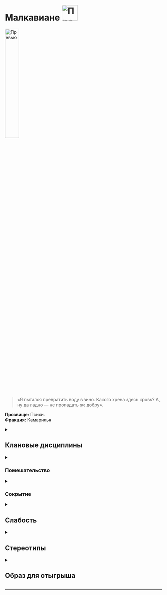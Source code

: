 
# Малкавиане  <img src="https://cdn.discordapp.com/attachments/1374311310501875752/1429075867568701601/1024px-Malkavian_symbol.png?ex=68f4d21d&is=68f3809d&hm=5db891a9973295b65df2e8983eef8309b8f7cf7cc5e968987d0677e8807d73ed" width="50" alt="Превью">


<img src="https://cdn.discordapp.com/attachments/1374311310501875752/1429011594536554637/3f8f0ac8d9e1364c2c7220317ffaa6f4.jpg?ex=68f49641&is=68f344c1&hm=b86e300ac6e44b644c8a89e7c3b9b8d0174b6c90eb77334077d6859e56a54a79" width="30%" alt="Превью">

> «Я пытался превратить воду в вино. Какого хрена здесь кровь? А, ну да ладно — не пропадать же добру».

**Прозвище:** Психи.\
**Фракция:** Камарилья

<details>
  <summary> <h2> Клановые дисциплины </h2> </summary>

 <details> 
  <summary>  <h3>  Ясновидение  </h3> </summary>

  > Эта Дисциплина наделяет персонажа сверхъестественным восприятием. На начальных этапах чувства персонажа просто становятся острее, но по мере постижения этой Дисциплины вампир получает возможность видеть ауры и даже читать чужие мысли. Кроме того, Ясновидение позволяет игнорировать ментальные иллюзии вроде тех, которыми оперирует Дисциплина Сокрытия 

**Риски использования:**
- Окружающий мир, воспринимаемый через обострённые чувства, может легко отвлечь или оглушить
- При использовании в динамичной или неожиданной обстановке требуется проверка воли (сложность 4+)
- **Неудача** означает сенсорную перегрузку и потерю связи с действительностью на 1-2 хода
- Наиболее подвержены перегрузкам: **Малкавиане** и **Тореадоры**
- **Тремер** и **Цимисхи** также не застрахованы от побочных эффектов

**Ключевая характеристика:**
- **Восприятие** — чем выше показатель, тем больше информации можно получить

**Возможности Дисциплины:**
- Обострение обычных чувств
- Видение аур
- Чтение мыслей
- Противодействие ментальным иллюзиям (включая Дисциплину Сокрытия)



   <details> 
  <summary> • Обострение чувств </summary>
  
 >  Эта сила углубляет и усиливает восприятие вампира: вкус и осязание становятся вдвое чувствительнее (вампир может ощутить вкус растворённого в крови жертвы алкоголя, почувствовать слабину скрывающей тайник половицы и т. п.), а зрение, слух и обоняние вдобавок ещё и вдвое острее, позволяя персонажу видеть мельчайшие детали, слышать самые тихие звуки и различать тончайшие нюансы запахов на вдвое большем расстоянии, чем обычно. Сородич может усиливать и снова притуплять свои чувства в любой момент и на любой срок по собственному усмотрению. Если рассказчик позволит, обострённые чувства могут значительно облегчить вампиру охоту.
> В некоторых ситуациях данная сила может стать источником экстрасенсорного, почти провидческого озарения. Эти краткие, смутные переживания могут восприниматься как странные предчувствия, резкие проблески эмпатии, бегающие по телу мурашки и тому подобные ощущения. Вампир не в силах контролировать эти озарения, но со временем может научиться относительно точно понимать их значение.

**Использование:** Активация этой силы является рефлекторным действием, не требует проверок и траты пунктов крови или воли. Если сила активна, сложность проверки обнаружения внешнего стимула при помощи органов чувств (например, проверки восприятия + бдительности) уменьшается на количество пунктов, равное показателю Ясновидения.
Дополнительно, по желанию игрока персонаж при помощи этой силы может усилить только одно из пяти чувств по своему выбору. В данном случае сложность обнаружения внешнего стимула при помощи этого чувства снижается на один пункт, а сложность попыток избежать ослепления или ошеломления возрастает на один пункт.

**Подсказка** Обратите внимание, что эта сила, не позволяет персонажу видеть в кромешной темноте, но благодаря Обострению чувств сложность действий в темноте возрастает
только на один пункт, а не на два, как обычно; кроме того, персонаж при этом может вести огонь из огнестрельного оружия — главное, чтобы он мог слышать, обонять или иным образом ощущать местоположение цели.

**Ограничение** 
- Вампира может сбить с толку яркий свет, громкие звуки и резкие запахи
- Особенно интенсивное и неожиданное воздействие (направленный прожектор, раскат грома) может ослепить или оглушить на несколько часов
  
**Проверка** нет
**Сложность**  в зависимоти от ситуации 

</details>

   <details> 
  <summary> •• Чтение ауры  </summary>
  
 > При помощи этой силы вампир может воспринимать психические ауры, испускаемые всеми смертными и бессмертными существами. Аура — это полупрозрачный ореол, светящийся сменяющими друг друга цветами (самое сложное здесь — научиться правильно их определять).Если эмоции персонажа меняются, вместе с ними плавно меняются и цвета его ауры, формируя зыбкий, текучий узор. Чем сильнее эмоция, которую испытывает персонаж, тем ярче соответствующий ей цвет. Опытный вампир способен многое узнать о субъекте, наблюдая за изменениями яркости и оттенков его ауры. Помимо эмоционального состояния индивида, вампиры при помощи этой силы могут определять природу сверхъестественных существ.

**Использование:** Персонаж должен пристально посмотреть на выбранного индивида в течение нескольких секунд, после чего пройти проверку **Восприятия + Эмпатии (сложность 8)**. Количество успехов определяет, как много персонаж увидел и насколько хорошо понял увиденное (см. таблицу ниже). Неудача означает, что персонаж не смог разобрать в игре цветов ничего определённого. Провал означает, что персонаж ошибся и неверно интерпретировал увиденное.
```
| Успехи        |           Эффект                 |
| :---          | :---                             |
| **1 успех**   | Насыщенность (яркая или бледная) |
| **2 успеха** | Основной цвет                     |
| **3 успеха** | Основные узоры                    |
| **4 успеха** | Мимолётные изменения              |
| **5 успехов** | Мельчайшие нюансы цветовых последовательностей и узоров |
```

**Подсказка** При желании игрок может заявить, что его персонаж использует Чтение ауры для того, чтобы «просканировать» с его помощью большое пространство (например, танцпол ночного клуба или заполненный посетителями выставочный зал). В данном случае персонаж должен решить, какую характеристику он хочет отыскать при помощи этого поверхностного осмотра — информация о наличии или отсутствии этой характеристики будет единственным результатом успешной (или провальной) проверки. Если Рассказчик пожелает, количество успехов может повлиять на скорость этого осмотра. Например, активируя силу, игрок может спросить: «Кто в этом помещении нервничает сильнее всех?» или: «Есть ли в свите председателя совета директоров вампиры?». После этого персонаж, если пожелает, может сосредоточиться на выявленной цели и прочесть её ауру уже в обычном, индивидуальном порядке.
Пока длится сцена, персонаж может относительно точно прочесть чужую ауру только один раз за сцену (попытки сканирования не в счёт). Любая последующая попытка, закончившаяся неудачей, будет считаться провальной — имея дело со столь неоднозначной и изменчивой материей, как аура, персонаж рискует принять желаемое за действительное и, соответственно, неверно оценить чужие намерения. Персонажу потребуется 24-часовая передышка, чтобы избавиться от этого побочного эффекта.
Чтение ауры позволяет, хотя и не без труда, видеть ауры невидимых (или незаметных) глазу существ. 

**Ограничение** Gри помощи Чтения ауры практически невозможно точно сказать, лжёт собеседник или же нет — вампиры лживы по самой своей природе, но даже смертный может испытывать тревогу и при этом правдиво отвечать на заданный вопрос. Эта сила, однако, позволяет довольно точно оценивать эмоциональное состояние собеседника и таким образом решать, стоит ли, например, доверять человеку, который в данный момент сам — буквально — лучится недоверием.
**Проверка** Восприятия + Эмпати
**Сложность**  8


```
### Цвета ауры

| Значение |             Цвет                    |
| :---     | :---                                |
|                  **Эмоции и состояния** | |
| Агрессия |     Пурпурный |
| Вдохновение | Золотистый |
| Влечение | Бордовый |
| Восторг | Фиолетовый |
| Гнев | Красный |
| Зависть | Тёмно-зелёный |
| Идеализм | Жёлтый |
| Любовь | Синий |
| Мечтательность | Пульсирующее свечение |
| Невинность | Белый |
| Недоверие | Светло-зелёный |
| Ненависть | Чёрный |
| Обида | Коричневый |
| Одержимость | Зелёный |
| Печаль | Серебристый |
| Подавленность | Серый |
| Подозрительность | Тёмно-синий |
| Психическое расстройство | Завораживающие узоры |
| Растерянность | Разноцветное мельтешение |
| Скромность | Лавандовый |
| Сострадание | Светло-розовый |
| Спокойствие | Голубой |
| Страх | Оранжевый |
| Счастье | Алый |
| Тревога | Мелькающие помехи |
| Щедрость | Розовый |
| Ярость | Пёстрая рябь |
| **Сверхъественные сущности** | |
| Вампир | Тусклые цвета |
| Гуль | Тусклые вкрапления |
| Маг | Мерцающие искры |
| Оборотень | Яркие, насыщенные цвета |
| Призрак | Блёклые, едва различимые цвета |
| Фея | Радужные отблески |
| **Особые метки** | |
| Диаблерист | Чёрные полосы |
```

   <details> 
  <summary> Видеть невидимое  </summary>

> Ясновидение позволяет Сородичам воспринимать вещи, попросту недоступные человеческим органам чувств. Так, помимо всего прочего, при помощи Ясновидения можно видеть сверхъестественных существ, скрытых от невооружённого глаза (например, призраков или вампиров, использующих Дисциплину Сокрытия) или игнорировать иллюзии, созданные Дисциплиной Фантасмагории.

#### **Взаимодействие с другими Дисциплинами**

**Сокрытие**
Когда персонаж активирует Обострение чувств, чтобы заметить противника, использующего Сокрытие, применяются следующие правила:
*   Если показатель **Ясновидения** персонажа **выше** показателя **Сокрытия** противника, он может пройти проверку **Восприятия + Шестого чувства**. Сложность проверки равна **7 - (Ясновидение - Сокрытие)**.
*   Если показатель **Сокрытия** противника **выше**, персонаж не сможет обнаружить его вообще.
*   Если показатели **равны**, стороны совершают встречную проверку:
    *   Персонаж с Ясновидением: **Восприятие + Шестое чувство** (сложность 7)
    *   Противник с Сокрытием: **Манипуляция + Хитрость** (сложность 7)
    Побеждает сторона, набравшая больше успехов.

**• Фантасмагория**
Персонаж с Ясновидением может попытаться проигнорировать эффект иллюзии, созданной при помощи Фантасмагории. Для этого:
*   Персонаж должен **активно искать** иллюзию (игрок должен заявить Рассказчику о целенаправленном поиске).
*   Далее применяется та же процедура сравнения показателей Дисциплин и проведения проверок, что и для **Сокрытия**.

**• Прочие силы**
Поскольку силы существ вроде магов и призраков действуют не так, как вампирские Дисциплины, простое сравнение показателей не сработает. Чтобы не переусложнять систему, следует провести встречную проверку:
*   Персонаж с Ясновидением: **Восприятие + Шестое чувство** (сложность 7)
*   Противник (например, маг или призрак): **Манипуляция + Хитрость** (сложность 7)
Побеждает сторона, набравшая больше успехов.

</details>

</details>

   <details> 
  <summary> ••• Психометрия </summary>

 > Когда кто-нибудь пользуется предметом достаточно долго, он оставляет на нём свой психический отпечаток. Вампир, сведущий в Психометрии, может считывать эти отпечатки и с их помощью узнавать, кто владел этим предметом, когда держал его и что делал с ним в последний раз (труп в этом смысле тоже является предметом, так что персонаж при желании сможет без проблем «прочитать» и чьё-нибудь мёртвое тело).
>  Считанная информация редко бывает понятной и подробной; психический отпечаток в этом смысле больше похож на размазанный снимок, чем на целостную картину. Впрочем, Сородич способен извлечь полезную информацию даже из этого скудного источника. Несмотря на то, что наиболее яркий отпечаток всегда оставляет последний владелец предмета, самый стойкий психический след обычно принадлежит тому, кто владел предметом дольше.

**Использование:** Для того чтобы активировать эту силу, вампир должен коснуться предмета или, если это возможно, взять его в руки и погрузиться в неглубокий медитативный транс. Пребывая в этом состоянии, вампир слабо осознаёт, что происходит вокруг, но громкого звука или иного раздражающего воздействия достаточно, чтобы немедленно привести его в чувство.
Количество успехов определяет, какую информацию и в каком объёме получит персонаж.
```
| Результат | Информация |
| :--- | :--- |
| **Провал** | Персонажа захлёстывает поток эмоциональных переживаний (теряет возможность действовать на протяжении следующих 30 минут). |
| **Неудача** | Никакой ценной информации. |
| **1 успех** | Самая базовая информация (например, пол или цвет волос последнего владельца). |
| **2 успеха** | Ещё один фрагмент базовой информации. |
| **3 успеха** | Более полезная информация о последнем владельце (например, возраст или эмоциональное состояние того, кто пользовался предметом в последний раз). |
| **4 успеха** | Имя владельца. |
| **5+ успехов** | Практически вся возможная информация о последнем владельце предмета и их совместной истории. |
```

**Подсказка** Чем сильнее была эмоциональная связь владельца с предметом, тем более сильным будет его отпечаток — и тем больше информации Сородич сможет из него извлечь. События, сопряжённые с сильными эмоциями (вручение подарков, пытки, семейные драмы), также оставляют более чёткий и долговременный отпечаток, чем краткие и обыденные контакты.
**Особые предметы** Некоторые предметы (по желанию Рассказчика) могут нести настолько сильный эмоциональный отпечаток, что любой психометрический контакт с ними может по умолчанию считаться успешным.
**Проверка** Восприятия + Эмпатии
**Сложность**   Сложность этой проверки определяется возрастом психического отпечатка, а также силой личности того, кто его оставил, или интенсивностью эмоций, сопровождавших самое яркое из «пережитых» предметом событий.
 **Пример:** Если персонаж имеет дело с пистолетом, из которого пару часов назад было совершено убийство, сложность будет равна 4. При попытке определить, кому принадлежала окровавленная кукла, датированная концом XIX века, сложность вполне может быть равна 9.

  </details>

  </details>



   <details> 
  <summary>   <h3>  Помешательство </h3> </summary>
     
 > Помешательство — это Дисциплина, которая позволяет вампиру управлять безумием и лишать окружающих рассудка. Хотя Помешательство является клановой дисциплиной малкавиан, совсем не обязательно быть сумасшедшим, чтобы эффективно её использовать… Но вообще не помешает.

#### **Природа безумия**

Как это ни странно, но Помешательство не привносит безумие откуда-то извне. Его силы будто взламывают двери, ведущие в самые тёмные глубины разума жертвы, и вытаскивают на свет всё, что найдут.

#### **Философия Малкавиан**

Малкавиане утверждают, что безумие — это всего лишь следующий этап когнитивной эволюции, трансгуманистический скачок за пределы колыбели, которую люди называют разумом.

Все остальные Сородичи склонны видеть в подобных утверждениях лишь попытку оправдать хаос, к которому непременно приводит применение Помешательства. Впрочем, никто не горит желанием вступать с малкавианами в философские споры — мало кому хочется стать следующим, кто шагнёт на новый виток их «эволюции».


   <details> 
  <summary> • Страсть  </summary>

> При помощи этой силы вампир способен до предела усилить или, напротив, почти заглушить обуревающие жертву эмоции. Сородич не может выбирать, на какую эмоцию подействует его сила — он может обострить или притупить только те эмоции, которые жертва испытывает в данный момент. Так, вампир может превратить лёгкое раздражение в клокочущую ярость, а истинную любовь — в мимолётную заинтересованность.

**Использование:** Персонаж говорит с жертвой и проходит проверку **Обаяния + Эмпатии** (сложность равна показателю **Человечности / Пути** жертвы). Количество успехов определяет, насколько долгим будет произведённый силой эффект.
По усмотрению Рассказчика, изменённое эмоциональное состояние может облегчить или усложнить на один-два пункта любые подходящие по смыслу проверки (например, попытки сдержать приступ ярости, проявить смелость, воспротивиться воздействию чужого Величия и т.п.).

```
| Успехи | Длительность |
| :--- | :--- |
| 1 успех | Один ход |
| 2 успеха | Один час |
| 3 успеха | Одна ночь |
| 4 успеха | Одна неделя |
| 5 успехов | Один месяц |
| 6+ успехов | Три месяца |
```

**Проверка** Обаяния + Эмпатии
**Сложность** равна показателю **Человечности / Пути жертвы**


</details>


   <details> 
  <summary> •• Наваждение  </summary>

> Манипулируя связанными с органами чувств зонами мозга жертвы, вампир может заполнить её разум мимолётными, но яркими нереальными ощущениями — видениями, звуками, запахами и т.д. Вне зависимости от того, какое чувство затрагивается, ощущение остаётся для жертвы кратким, невнятным, но тем не менее бесспорно достоверным. Вампир не может полностью контролировать содержание внушённых ощущений, но может выбрать, какое из чувств жертвы будет подвергаться наваждению.
Наваждение приходит в основном по ночам и, главным образом, когда жертва находится в одиночестве. Ощущения могут вызывать подавленные страхи, будить неприятные воспоминания — всё, что Рассказчик сочтёт уместным. Тем не менее, наваждения всегда тяготят и никогда не бывают приятными. Жертва может начать сомневаться в собственном рассудке или в здравомыслии окружающего мира.

**Использование:** Персонаж должен поговорить с жертвой, потратить 1 пункт крови и пройти проверку **Манипуляции + Хитрости**. Сложность проверки равна **Восприятию + Самоконтролю / Инстинктам жертвы**.
Количество успехов определяет длительность эффекта. По усмотрению Рассказчика, особенно яркие или пугающие наваждения могут наложить штраф (-1 или -2 куба) на соответствующие проверки жертвы.

```
| Успехи | Длительность |
| :--- | :--- |
| 1 успех | Одна ночь |
| 2 успеха | Две ночи |
| 3 успеха | Одна неделя |
| 4 успеха | Один месяц |
| 5 успехов | Три месяца |
| 6+ успехов | Один год |
```

**Проверка** Манипуляции + Хитрости
**Сложность** Восприятию + Самоконтролю / Инстинктам ;thnds

</details>


   <details> 
  <summary> ••• Око хаоса  </summary>

> Эта сила даёт вампиру возможность отыскать здравое зерно, скрытое в океане безумия. С её помощью Сородич способен исследовать потёмки чужих душ в поисках их истинной природы и скрытых психозов, а также находить незримые закономерности в хаотических узорах самой реальности. Владеющие этой силой малкавиане порой обладают весьма ценной информацией о перипетиях и гамбитах Извечной Борьбы. Ну или просто очень хорошо притворяются, что обладают ею.


**Использование:** Эта сила позволяет вампиру определить истинную натуру жертвы или проникнуть в суть сложных явлений. Для этого персонаж должен сконцентрироваться на один ход и пройти проверку **Восприятия + Оккультизма**. Сложность проверки зависит от цели:

```
| Цель | Сложность |
| :--- | :--- |
| Определение натуры незнакомца | 9 |
| Определение натуры знакомого | 8 |
| Определение натуры близкого друга | 6 |
| Расшифровка закодированного сообщения | 7 |
| Постижение смысла через хаотические знаки (падающие листья и т.п.) | 6 |
```

**Проверка** Восприятия + Оккультизма
**Сложность** по таблице


 <details> 
 <summary> Для меня  </summary>

Око Хаоса — чрезвычайно могущественный инструмент для повествования. Оно может:
*   Стать завязкой для новых историй.
*   Указать игрокам на упущенные улики.
*   Намекнуть на грядущие значимые события.
*   Предоставить критически важную информацию, когда другие источники недоступны.

**Ключевой принцип:** информация от Ока Хаоса — это не сухие факты, а смутные аллегории и островки истины, затерянные в океане безумия.

**Правильная подача информации:**
*   **Вместо:** «Ты понимаешь, что твой собеседник — гуль могущественного мафусаила».
*   **Лучше сказать:** «Твой собеседник вдруг превращается в куклу-марионетку с грубо намалёванными чертами лица, от которой вверх, в ночное небо, уходят сверкающие нити чужой воли».

Такой подход сохраняет таинственность силы и стимулирует интерпретацию, а не даёт простые ответы.

</details>

</details>

</details>



 <details> 
  <summary>  <h3>  Сокрытие </h3> </summary>
> Сокрытие — это дисциплина, которая помогает Сородичам прятаться от чужих глаз даже на виду у целой толпы  Сокрытый вампир не становится невидимкой — его, скорее, просто перестают замечать, а тем, кто смотрел прямо на него, кажется, что он исчез. Сокрытие также позволяет вампирам менять облик и надёжно прятать предметы и живых существ.

#### **Механика и ограничения**

*   **Дистанция воздействия:** Как правило, для того чтобы силы Сокрытия работали, свидетели должны находиться в пределах дистанции, равной **5 метрам за каждый пункт (Смекалки + Скрытности)** вампира. 
Пример: Смекалка - 2, Скрытность - 3 -> 2 + 3 = 5, умножаем на 5 -> 5*5 = 25 метров
*   **Длительность:** Если Сородич не решит раскрыться по собственной воле, он может оставаться сокрытым столько, сколько пожелает. Большая часть сил Сокрытия действует до конца сцены или до тех пор, пока вампир не решит прекратить их действие — для их поддержания не требуется особых усилий.
*   **Старшие силы:** Продвинутые уровни этой Дисциплины позволяют вампиру пропасть из виду настолько плавно и незаметно, что никто из свидетелей не вспомнит момент, когда это произошло.

#### **Кто может обнаружить Сокрытие**

Лишь немногие существа способны пробиться сквозь мистический туман Сокрытия.

*   **Животные,** полагающиеся на инстинкты выживания, часто замечают (и пугаются) незримо присутствующих вампиров.
*   **Маленькие дети** и другие чуждые лжи и обмана существа также могут быть невосприимчивы (на усмотрение Рассказчика).
*   **Электронные средства:** Поскольку Сокрытие воздействует на разум, оно не прячет от видеокамер и фотоаппаратов. Однако живой наблюдатель, снимающий видео, не обратит на вампира внимания и заметит его только при последующем просмотре записи.
*   **Ясновидение:** Сокрытие может быть преодолено с помощью Дисциплины **Ясновидение**, как описано во врезке «Видеть невидимое». Для упрощения, Рассказчик может считать, что дети и животные обладают **Ясновидением 1** исключительно для противодействия Сокрытию.


 <details> 
  <summary> • Плащ теней  </summary>
   
 >  На этом уровне постижения Дисциплины вампиру приходится скрываться среди окружающих его теней. При этом каинит ступает под покров теней и исчезает из виду.

**Использование:**  Вампир остаётся сокрытым до тех пор, пока соблюдаются следующие условия:
*   **Не издаёт звуков.**
*   **Не двигается с места.**
*   **Находится в затенённом укрытии** (за занавеской, в кустах, в нише дверного проёма, за фонарным столбом, в переулке и т.п.).

 **Эффект немедленно прекращается, если вампир**:
*   Издаст звук.
*   Сдвинется с места.
*   Совершит атаку.
*   Лишится укрытия.
*   Попадёт под луч света.
  
**Ограничение**    Эта сила эффективна лишь против **случайного свидетеля**.
*   Она не защитит от того, кто чувствует опасность и пристально всматривается в каждую подозрительную тень.
*   Обнаружить вампира может Сородич с достаточно высоким уровнем восприятия или сверхъестественными способностями.
**Проверка** не требуется — персонажу достаточно соблюдать описанные выше условия.
**Сложность**  -


</details>

 <details> 
  <summary> •• Незримое присутствие  </summary>
  
 >  Со временем вампир узнаёт, как перемещаться с места на место, оставаясь незамеченным. Тени словно следуют за ним, а окружающие помимо собственной воли отводят взгляд и бессознательно отходят в сторону, чтобы не столкнуться с укутанным во мрак силуэтом. Некоторые — самые слабовольные — могут даже бежать прочь, охваченные приступом всепоглощающего безотчётного страха.

**Использование:**  
*   **Длительность:** Вампир может оставаться сокрытым сколь угодно долго, пока кто-нибудь не заподозрит неладное и не начнёт целенаправленный поиск.
*   **Что можно скрыть:** Персонаж может скрыть себя, одежду и предметы, помещённые в карманы.
*   **Требования:** Для поддержания эффекта необходимо оставаться тихим, не атаковать и не привлекать к себе внимание.

**Ограничение** 
*   **Грубое нарушение скрытности** (крик, разбитие окна, атака) немедленно раскрывает присутствие, но лишь как смазанный силуэт.
*   Для полного распознавания жертва должна пройти проверку **Смекалки + Шестого чувства (сложность 7)**.
*   **Успех** означает, что жертва не только видит вампира в истинном обличье, но и вспоминает все его предыдущие действия в сцене.

  Вампир остаётся физическим существом и должен:
*   Смотреть под ноги
*   Избегать столкновений с людьми и предметами
*   Помнить, что даже один неосторожный звук может раскрыть его присутствие


**Проверка** Проверка не требуется, если персонаж соблюдает условия. При нарушении тишины или необходимости рискованного действия требуется проверка **Смекалки + Скрытности**

**Сложность**  Рискованные действия 
```
| Ситуация | Сложность |
| :--- | :--- |
| Ходьба по скрипучим половицам | 5 |
| Преодоление водной преграды (лужи) | 9 |
| Произнесение нескольких слов | 3 успеха |
```

</details>


 <details> 
  <summary> ••• Маска тысячи лиц  </summary>
  
 > Вампир может влиять на восприятие окружающих, заставляя их видеть чужие лица вместо своего. Хотя физический облик Сородича не меняется, любой наблюдатель, поддавшийся силе, увидит того, кого пожелает вампир.

**Использование:** 
*   **Выбор маски:** Вампир должен чётко определить, создаёт ли он случайный облик или копирует конкретного человека.
*   **Сложности:**
    *   **Случайная внешность** проще в поддержании, но сложнее в создании правдоподобия.
    *   **Чужой облик** требует воспроизведения манер и поведения, но может ограничиться только внешним сходством для упрощения задачи.

**Ограничение** 
*   **Недостаточность внешности:** Для успешной имитации конкретного человека часто требуются личные знания о жертве (особенно при обмане близких людей).
*   **Подготовка:** Для убедительной маскировки под другую личность может потребоваться предварительный сбор информации о привычках, отношениях и биографии объекта.

**Проверка** **Манипуляция + Исполнения (сложность 7)**
*   При копировании конкретного человека требуется предварительное изучение объекта. Рассказчик может повысить сложность, если наблюдение было кратким.
*   Для принятия облика с более высоким показателем **Привлекательности** необходимо потратить разницу в пунктах крови.

```
| Успехи | Эффект |
| :--- | :--- |
| **1 успех** | Сохранение роста и телосложения, незначительные изменения черт лица. Носферату может сойти за уродливого смертного. |
| **2 успеха** | Полная потеря сходства с собой. Наблюдатели не смогут опознать или договориться о деталях внешности. |
| ****3 успеха**** | Свободный выбор внешности по желанию вампира. |
| **4 успеха** | Полное перевоплощение: мимика, жесты, голос, походка и другие особенности поведения. |
| **5+ успехов** | Кардинальные изменения: смена пола, возраста, телосложения и других физических параметров. |

```


</details>


</details>

</details>


<details> 
  <summary> <h2> Слабость </h2> </summary>

  Все члены клана Малкавиан страдают от перманентного психического расстройства. Это расстройство действует как любое другое — оно не мешает приобретать новые психические расстройства, и его, как и обычное расстройство, можно временно нейтрализовать при помощи воли. Но, в отличие от новообретённых расстройств, перманентное психическое расстройство нельзя исцелить.

</details>

<details> 
  <summary> <h2> Стереотипы </h2> </summary>

**Что клан думает о вампирских сообществах?**
  - о Комарилье: 
  - о Шабаше: 
  - об Анархах: 

**Что клан думает о других кланах и что другие кланы думают о них?**

  
  ```
                                                Что думает клан о других кланах                                            Что думают другие кланы об Вентру
---------------------------------------------------------------------------------------------------------------------------------------------------------------------------

                                                                                     Камарилья

---------------------------------------------------------------------------------------------------------------------------------------------------------------------------
Вентру                            
---------------------------------------------------------------------------------------------------------------------------------------------------------------------------
Гангрел                          
---------------------------------------------------------------------------------------------------------------------------------------------------------------------------     
Малкавиане                       
---------------------------------------------------------------------------------------------------------------------------------------------------------------------------
Носферату                        
---------------------------------------------------------------------------------------------------------------------------------------------------------------------------
Тореадор                         
---------------------------------------------------------------------------------------------------------------------------------------------------------------------------
Тремер                            
---------------------------------------------------------------------------------------------------------------------------------------------------------------------------

                                                                                            Шабаш

---------------------------------------------------------------------------------------------------------------------------------------------------------------------------

Лассомбра                      
---------------------------------------------------------------------------------------------------------------------------------------------------------------------------
Цимисхи                         
---------------------------------------------------------------------------------------------------------------------------------------------------------------------------

                                                                                          Независимые

---------------------------------------------------------------------------------------------------------------------------------------------------------------------------
Каитифы                         
---------------------------------------------------------------------------------------------------------------------------------------------------------------------------
Ассамиты                        
---------------------------------------------------------------------------------------------------------------------------------------------------------------------------
Джованни                        
---------------------------------------------------------------------------------------------------------------------------------------------------------------------------
Последователи Сета               
---------------------------------------------------------------------------------------------------------------------------------------------------------------------------
Равнос                          
---------------------------------------------------------------------------------------------------------------------------------------------------------------------------

```

</details>


<details> 
  <summary> <h2> Образ для отыгрыша </h2> </summary>

  <details> 
  <summary> Экспозиция  </summary>
    
Клан Малкавиан проклят дважды: первое проклятие — вампиризм, второе — смятение, которым охвачены их умы и сердца. Едва пережив Становление, малкавианин погружается в бездну безумия, которое будет неотступно преследовать его отныне и впредь. Кто‑то считает их своего рода оракулами и пророками, кто‑то — опасными сумасшедшими. Стоит чётко понимать, что безумие малкавиан — отталкивающее, болезненное состояние, но время от времени оно позволяет им многое понять, просто взглянув на вещи под другим углом.
Сами Малкавиане могут по‑разному рационализировать своё поведение: кто‑то убеждён, что обладает целым набором дополнительных чувств, кто‑то считает себя марионеткой в руках безумного кукловода, а кто‑то — существом, опережающим естественный ход эволюции, или физическим воплощением некой сущности, которую Мир Тьмы пока не в силах постичь. Малкавианин может быть как кровожадным психопатом, так и адекватным с виду Сородичем, одержимым разве что приступами парализующего экзистенциального ужаса перед ликом неизбежного космического катаклизма.
Хрупкое равновесие, в котором пребывает рассудок малкавиан, мешает другим Сородичам (да и смертным тоже) полноценно с ними взаимодействовать. Сами же малкавиане вдобавок регулярно устраивают хитроумные, жутковатые и опасные проделки, которые также не способствуют улучшению их репутации в глазах других вампиров. С точки зрения самих Психов, каждая их проделка — ценный жизненный урок, однако в подавляющем большинстве случаев этот посыл обычно не доходит до адресата, разбиваясь о вполне понятное нежелание Сородичей подвергать свою нежизнь опасности или их неспособность разобраться в хитросплетениях безумной малкавианской логики.
Типичной малкавианской проделкой можно считать гильотину, установленную вместо входной двери в убежище почтенного тореадора, «экспроприацию и перераспределение» имущества старейшины‑бруха, на пару часов отлучившегося в Элизиум, или анонимное сообщение какому‑нибудь сталкеру с указанием места тайной сходки Носферату. Даже слово «проделка» вызывает в Сородичах не меньший страх и отторжение, чем сами Малкавиане.

</details>

  <details> 
  <summary> Внешний вид  </summary>

Малкавиане нередко ходят в растрёпанной, измазанной кровью или грязью одежде (иногда в той же самой, что и в ночь Становления), а если и переодеваются в чистое, то могут мимоходом нацепить на себя первое, что удастся стащить из торгового центра или автоматической прачечной.
Впрочем, малкавианин с той же вероятностью может выглядеть очень аккуратно и даже утончённо, изо всех сил стараясь казаться настолько «нормальным», насколько это возможно.

</details>

 <details> 
  <summary> Убежища </summary>
   
Постоянство не входит в число добродетелей клана Малкавиан, поэтому они устраивают свои убежища в любых безопасных, тихих и запоминающихся местах. Некоторые малкавиане вообще ведут бродяжнический образ жизни, перебиваясь случайными убежищами, которые устраивают на скорую руку прямо там, где их застигнет нужда или приближающийся рассвет.
Спектр более‑менее постоянных малкавианских убежищ варьируется от номеров в шикарных отелях до скватов, наркологических диспансеров и музейных запасников.

</details>

 <details> 
  <summary> Биографии </summary>
Потомком малкавианина неожиданно как для себя, так и для самого незадачливого сира может стать практически кто угодно. Дополнительным фактором риска для потенциального дитя может служить произошедшая в прошлом личная трагедия или припрятанный в шкафу скелет.
Некоторые по‑настоящему оторванные от реальности малкавиане могут даже не осознавать последствий своих действий и попросту не знать, что у них есть какие‑то там потомки. У этих брошенных на произвол судьбы бедолаг нет почти никаких шансов влиться в «цивилизованное» вампирское сообщество, так что почти все они со временем пополняют ряды каитифов.
Создание персонажа: среди Малкавиан чаще всего встречаются архетипы одиночек и девиантов в сочетании с амплуа изгоев. Первичными характеристиками чаще всего являются ментальные (хотя встречаются и безумцы с первичными социальными характеристиками, и маньяки с физическими). Первичными способностями обычно являются таланты или знания.

</details>


</details>

</details>

-------------------------------------------------------------------------------------------------------------------------------------------------------------------------------------------------

